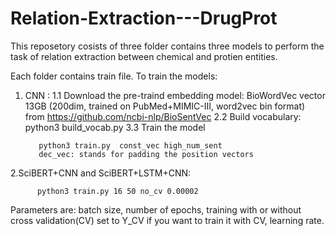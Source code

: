 # Relation-Extraction---DrugProt

This reposetory cosists of three folder contains three models to perform the task of relation extraction between chemical and protien entities. 

Each folder contains train file. 
To train the models:

1. CNN : 
      1.1 Download the pre-traind embedding model: BioWordVec vector 13GB (200dim, trained on PubMed+MIMIC-III, word2vec bin format) from 
           https://github.com/ncbi-nlp/BioSentVec
      2.2 Build vocabulary: 
          python3 build_vocab.py
      3.3 Train the model
  
          python3 train.py  const_vec high_num_sent 
          dec_vec: stands for padding the position vectors 
          
2.SciBERT+CNN and SciBERT+LSTM+CNN:
                   
          python3 train.py 16 50 no_cv 0.00002 
   
   Parameters are: batch size, number of epochs, training with or without cross validation(CV) set to Y_CV if you want to train it with CV, learning rate.
   
